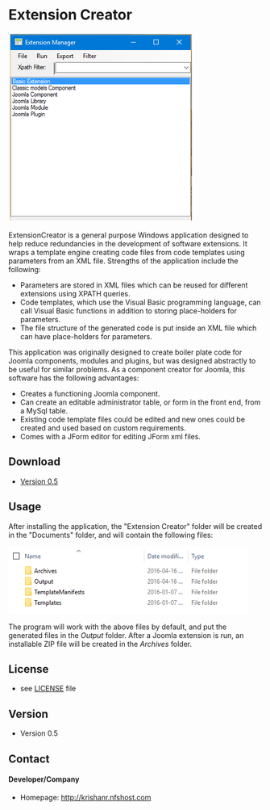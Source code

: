 Extension Creator
======

![Extension Creator](https://github.com/k2rajara/ExtensionCreator/blob/OpenSource/ExtensionCreator.PNG "Extension Creator")

ExtensionCreator is a general purpose Windows application designed to help reduce redundancies in the development of software extensions. It wraps a template engine creating code files from code templates using parameters from an XML file. Strengths of the application include the following:
* Parameters are stored in XML files which can be reused for different extensions using XPATH queries.
* Code templates, which use the Visual Basic programming language, can call Visual Basic functions in addition to storing place-holders for parameters.
* The file structure of the generated code is put inside an XML file which can have place-holders for parameters.

This application was originally designed to create boiler plate code for Joomla components, modules and plugins, but was designed abstractly to be useful for similar problems. As a component creator for Joomla, this software has the following advantages:
* Creates a functioning Joomla component.
* Can create an editable administrator table, or form in the front end, from a MySql table.
* Existing code template files could be edited and new ones could be created and used based on custom requirements.
* Comes with a JForm editor for editing JForm xml files.

## Download
* [Version 0.5](https://github.com/k2rajara/ExtensionCreator/releases/download/v0.2-alpha/setup.exe)

## Usage
After installing the application, the "Extension Creator" folder will be created in the "Documents" folder, and will contain the following files:

![EC Files](https://github.com/k2rajara/ExtensionCreator/blob/OpenSource/EcFiles.PNG "Extension creator files")

The program will work with the above files by default, and put the generated files in the _Output_ folder. After a Joomla extension is run, an installable ZIP file will be created in the _Archives_ folder.

## License 
* see [LICENSE](https://github.com/k2rajara/ExtensionCreator/blob/OpenSource/LICENSE.txt) file

## Version 
* Version 0.5

## Contact
#### Developer/Company
* Homepage: http://krishanr.nfshost.com
